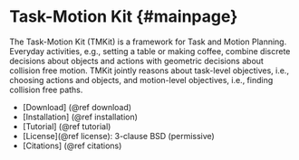 Task-Motion Kit {#mainpage}
==============

The Task-Motion Kit (TMKit) is a framework for Task and Motion
Planning.  Everyday activities, e.g., setting a table or making
coffee, combine discrete decisions about objects and actions with
geometric decisions about collision free motion.  TMKit jointly
reasons about task-level objectives, i.e., choosing actions and
objects, and motion-level objectives, i.e., finding collision free
paths.

- [Download] (@ref download)
- [Installation] (@ref installation)
- [Tutorial] (@ref tutorial)
- [License](@ref license): 3-clause BSD (permissive)
- [Citations] (@ref citations)
